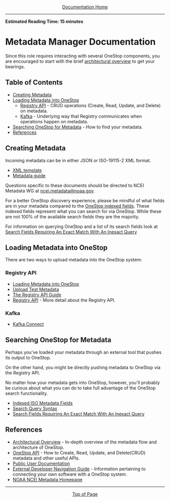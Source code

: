 <div align="center"><a href="/onestop/">Documentation Home</a></div>
<hr>

**Estimated Reading Time: 15 minutes**

# Metadata Manager Documentation
Since this role requires interacting with several OneStop components, you are encouraged to start with the brief [architectural overview](architectural-overview) to get your bearings.

## Table of Contents
- [Creating Metadata](#creating-metadata)
- [Loading Metadata into OneStop](#loading-metadata-into-onestop)
    - [Registry API](#registry-api) - CRUD operations (Create, Read, Update, and Delete) on metadata.
    - [Kafka](#kafka) - Underlying way that Registry communicates when operations happen on metadata.
- [Searching OneStop for Metadata](#searching-onestop-for-metadata) - How to find your metadata.
- [References](#references)

## Creating Metadata
Incoming metadata can be in either JSON or ISO-19115-2 XML format.

* [XML template](https://data.noaa.gov/waf/templates/iso_u/xml/ncei_template-clean.xml)
* [Metadata guide](https://drive.google.com/file/d/1RqI3pqYr1vLCjj--7mklkNoclOwOrpDD/view)

Questions specific to these documents should be directed to NCEI Metadata WG at ncei.metadata@noaa.gov.

For a better OneStop discovery experience, please be mindful of what fields are in your metadata compared to the [OneStop indexed fields](iso-indexing-mapping). These indexed fields represent what you can search for via OneStop. While these are not 100% of the available search fields they are the majority.

For information on querying OneStop and a list of its search fields look at [Search Fields Requiring An Exact Match With An Inexact Query](../api/search-query-syntax#search-fields-requiring-an-exact-match-with-an-inexact-query)
   
## Loading Metadata into OneStop
There are two ways to upload metadata into the OneStop system:

### Registry API
  - [Loading Metadata into OneStop](v3/onestop-metadata-loading)
  - [Upload Test Metadata](/onestop/developer/additional-developer-info#upload-test-metadata)
  - [The Registry API Guide](v3/onestop-metadata-loading)
  - [Registry API](../api/registry-api) - More detail about the Registry API.
  
### Kafka
  - [Kafka Connect](v3/upstream-kafka-connect)

## Searching OneStop for Metadata
Perhaps you've loaded your metadata through an external tool that pushes its output to OneStop. 

On the other hand, you might be directly pushing metadata to OneStop via the Registry API.

No matter how your metadata gets into OneStop, however, you'll probably be curious about what you can do to take full advantage of the OneStop search functionality.

  - [Indexed ISO Metadata Fields](iso-indexing-mapping)
  - [Search Query Syntax](../api/search-query-syntax)
  - [Search Fields Requiring An Exact Match With An Inexact Query](../api/search-query-syntax#search-fields-requiring-an-exact-match-with-an-inexact-query)

## References
  - [Architectural Overview](architectural-overview) - In-depth overview of the metadata flow and architecture of OneStop.
  - [OneStop API](/onestop/api/) - How to Create, Read, Update, and Delete(CRUD) metadata and other useful APIs.
  - [Public User Documentation](../public-user/)
  - [External Developer Navigation Guide](../external-developer) - Information pertaining to connecting your own software with a OneStop system.
  - [NOAA NCEI Metadata Homepage](https://ncei.noaa.gov/metadata)

<hr>
<div align="center"><a href="#">Top of Page</a></div>